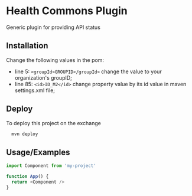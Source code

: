 
# Health Commons Plugin

Generic plugin for providing API status


## Installation

Change the following values in the pom:

- line 5: `<groupId>GROUPID</groupId>` change the value to your organization's groupID;
- line 85: `<id>ID_M2</id>` change property value by its id value in maven settings.xml file;

    
## Deploy

To deploy this project on the exchange

```bash
  mvn deploy
```


## Usage/Examples

```javascript
import Component from 'my-project'

function App() {
  return <Component />
}
```

